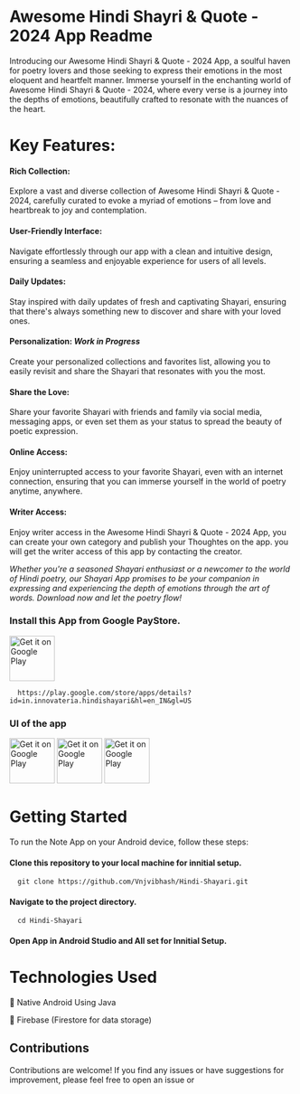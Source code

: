 # Awesome Hindi Shayri & Quote - 2024 App Readme
Introducing our Awesome Hindi Shayri & Quote - 2024 App, a soulful haven for poetry lovers and those seeking to express their emotions in the most eloquent and heartfelt manner. Immerse yourself in the enchanting world of Awesome Hindi Shayri & Quote - 2024, where every verse is a journey into the depths of emotions, beautifully crafted to resonate with the nuances of the heart.

# Key Features:

#### Rich Collection:
Explore a vast and diverse collection of Awesome Hindi Shayri & Quote - 2024, carefully curated to evoke a myriad of emotions – from love and heartbreak to joy and contemplation.

#### User-Friendly Interface:
Navigate effortlessly through our app with a clean and intuitive design, ensuring a seamless and enjoyable experience for users of all levels.

#### Daily Updates:
Stay inspired with daily updates of fresh and captivating Shayari, ensuring that there's always something new to discover and share with your loved ones.

#### Personalization: _Work in Progress_
Create your personalized collections and favorites list, allowing you to easily revisit and share the Shayari that resonates with you the most.

#### Share the Love:
Share your favorite Shayari with friends and family via social media, messaging apps, or even set them as your status to spread the beauty of poetic expression.

#### Online Access:
Enjoy uninterrupted access to your favorite Shayari, even with an internet connection, ensuring that you can immerse yourself in the world of poetry anytime, anywhere.

#### Writer Access:
Enjoy writer access in the Awesome Hindi Shayri & Quote - 2024 App, you can create your own category and publish your Thoughtes on the app. you will get the writer access of this app by contacting the creator.

_Whether you're a seasoned Shayari enthusiast or a newcomer to the world of Hindi poetry, our Shayari App promises to be your companion in expressing and experiencing the depth of emotions through the art of words. Download now and let the poetry flow!_

### Install this App from Google PayStore.

[<img alt="Get it on Google Play" height="80" src="https://play.google.com/intl/en_us/badges/images/generic/en_badge_web_generic.png">](https://play.google.com/store/apps/details?id=in.innovateria.hindishayari)

```
  https://play.google.com/store/apps/details?id=in.innovateria.hindishayari&hl=en_IN&gl=US
```

### UI of the app
<img alt="Get it on Google Play" height="80" src="C:\Users\Vivekajee\Music\Android\Java\Hindi-Shayari\assets\banner.png">
<img alt="Get it on Google Play" height="80" src="C:\Users\Vivekajee\Music\Android\Java\Hindi-Shayari\assets\banner-1.png">
<img alt="Get it on Google Play" height="80" src="C:\Users\Vivekajee\Music\Android\Java\Hindi-Shayari\assets\banner-2.png">


# Getting Started
To run the Note App on your Android device, follow these steps:

#### Clone this repository to your local machine for innitial setup.

```
  git clone https://github.com/Vnjvibhash/Hindi-Shayari.git
```

#### Navigate to the project directory.

```
  cd Hindi-Shayari
```

#### Open App in Android Studio and All set for Innitial Setup.


# Technologies Used
📝 Native Android Using Java

📝 Firebase (Firestore for data storage)

## Contributions
Contributions are welcome! If you find any issues or have suggestions for improvement, please feel free to open an issue or 
